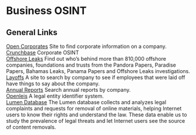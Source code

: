# Business OSINT

## General Links
[Open Corporates](https://opencorporates.com) Site to find corporate information on a company. \
[Crunchbase](https://www.crunchbase.com) Corporate OSINT \
[Offshore Leaks](https://offshoreleaks.icij.org) Find out who’s behind more than 810,000 offshore companies, foundations and trusts from the Pandora Papers, Paradise Papers, Bahamas Leaks, Panama Papers and Offshore Leaks investigations. \
[Layoffs](https://www.thelayoff.com) A site to search by company to see if employees that were laid off have things to say about the company. \
[Annual Reports](https://www.annualreports.com) Search annual reports by company. \
[Openleis](http://openleis.com) A legal entity identifier system. \
[Lumen Database](https://lumendatabase.org) The Lumen database collects and analyzes legal complaints and requests for removal of online materials, helping Internet users to know their rights and understand the law. These data enable us to study the prevalence of legal threats and let Internet users see the source of content removals.

